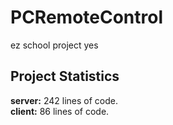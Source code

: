 # PCRemoteControl
ez school project yes    

## Project Statistics  
**server:** 242 lines of code.  
**client:** 86 lines of code.
